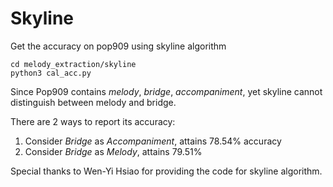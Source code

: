 # Skyline

Get the accuracy on pop909 using skyline algorithm
```
cd melody_extraction/skyline
python3 cal_acc.py
```

Since Pop909 contains *melody*, *bridge*, *accompaniment*, yet skyline cannot distinguish  between melody and bridge.

There are 2 ways to report its accuracy:

1. Consider *Bridge* as *Accompaniment*, attains 78.54% accuracy
2. Consider *Bridge* as *Melody*, attains 79.51%

Special thanks to Wen-Yi Hsiao for providing the code for skyline algorithm.
